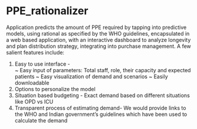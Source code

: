# PPE_rationalizer
Application predicts the amount of PPE required by tapping into predictive models, using rational as specified by the WHO guidelines, encapsulated in a web based application, with an interactive dashboard to analyze longevity and plan distribution strategy, integrating into purchase management. A few salient features include:
1. Easy to use interface -  
~ Easy input of parameters: Total staff, role, their capacity and expected patients
~ Easy visualization of demand and scenarios
~ Easily downloadable 
2. Options to personalize the model 
3. Situation based budgeting - Exact demand based on different situations like OPD vs ICU 
4. Transparent process of estimating demand- We would provide links to the WHO and Indian government’s guidelines which have been used to calculate the demand 
